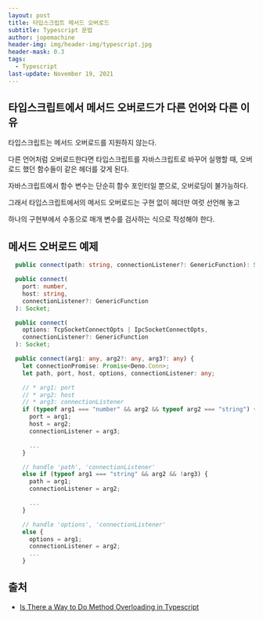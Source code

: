 ```yaml
---
layout: post
title: 타입스크립트 메서드 오버로드
subtitle: Typescript 문법
author: jopemachine
header-img: img/header-img/typescript.jpg
header-mask: 0.3
tags:
  - Typescript
last-update: November 19, 2021
---
```


## 타입스크립트에서 메서드 오버로드가 다른 언어와 다른 이유

타입스크립트는 메서드 오버로드를 지원하지 않는다.

다른 언어처럼 오버로드한다면 타입스크립트를 자바스크립트로 바꾸어 실행할 때, 오버로드 했던 함수들이 같은 헤더를 갖게 된다.

자바스크립트에서 함수 변수는 단순히 함수 포인터일 뿐으로, 오버로딩이 불가능하다.

그래서 타입스크립트에서의 메서드 오버로드는 구현 없이 헤더만 여럿 선언해 놓고

하나의 구현부에서 수동으로 매개 변수를 검사하는 식으로 작성해야 한다.

## 메서드 오버로드 예제

```ts
  public connect(path: string, connectionListener?: GenericFunction): Socket;

  public connect(
    port: number,
    host: string,
    connectionListener?: GenericFunction
  ): Socket;

  public connect(
    options: TcpSocketConnectOpts | IpcSocketConnectOpts,
    connectionListener?: GenericFunction
  ): Socket;

  public connect(arg1: any, arg2?: any, arg3?: any) {
    let connectionPromise: Promise<Deno.Conn>;
    let path, port, host, options, connectionListener: any;

    // * arg1: port
    // * arg2: host
    // * arg3: connectionListener
    if (typeof arg1 === "number" && arg2 && typeof arg2 === "string") {
      port = arg1;
      host = arg2;
      connectionListener = arg3;

      ...
    }

    // handle 'path', 'connectionListener'
    else if (typeof arg1 === "string" && arg2 && !arg3) {
      path = arg1;
      connectionListener = arg2;

      ...
    }

    // handle 'options', 'connectionListener'
    else {
      options = arg1;
      connectionListener = arg2;
      ...
    }

```

## 출처

- [Is There a Way to Do Method Overloading in Typescript](https://stackoverflow.com/questions/12688275/is-there-a-way-to-do-method-overloading-in-typescript)
